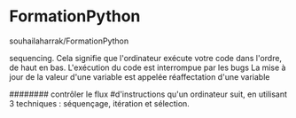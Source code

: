 # FormationPython
souhailaharrak/FormationPython

 
 sequencing. Cela signifie que l'ordinateur exécute votre code dans l'ordre, de haut en bas.
 L'exécution du code est interrompue par les bugs
 La mise à jour de la valeur d'une variable est appelée réaffectation d'une variable

######## contrôler le flux #d'instructions qu'un ordinateur suit, en utilisant 3 techniques : séquençage, itération et sélection.

